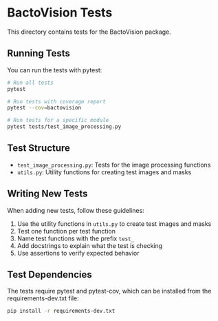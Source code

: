 # BactoVision Tests

This directory contains tests for the BactoVision package.

## Running Tests

You can run the tests with pytest:

```bash
# Run all tests
pytest

# Run tests with coverage report
pytest --cov=bactovision

# Run tests for a specific module
pytest tests/test_image_processing.py
```

## Test Structure

- `test_image_processing.py`: Tests for the image processing functions
- `utils.py`: Utility functions for creating test images and masks

## Writing New Tests

When adding new tests, follow these guidelines:

1. Use the utility functions in `utils.py` to create test images and masks
2. Test one function per test function
3. Name test functions with the prefix `test_`
4. Add docstrings to explain what the test is checking
5. Use assertions to verify expected behavior

## Test Dependencies

The tests require pytest and pytest-cov, which can be installed from the requirements-dev.txt file:

```bash
pip install -r requirements-dev.txt
```
